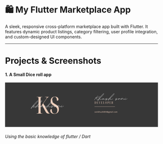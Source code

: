 # 🛍️ My Flutter Marketplace App

A sleek, responsive cross-platform marketplace app built with Flutter. It features dynamic product listings, category filtering, user profile integration, and custom-designed UI components.

---


<h1>Projects & Screenshots</h1>
<h4>1. A Small Dice roll app</h4>

[![Flutter Marketplace App](https://github.com/Khush1009i/khush1009i/blob/22059a787ea90652e918b932de24e5290dc6d464/Khush%20soni%20(1).png)](https://github.com/yourusername/flutter-marketplace-app)
<h6>Using the basic knowledge of flutter / Dart</h6>
